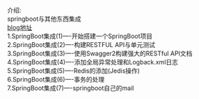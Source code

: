 介绍:<br/>
springboot与其他东西集成<br/>
<a href="http://kyrene.me">blog地址</a><br/>
1.SpringBoot集成(1)—-开始搭建一个SpringBoot项目<br/>
2.SpringBoot集成(2)—-构建RESTFUL API与单元测试<br/>
3.SpringBoot集成(3)—-使用Swagger2构建强大的RESTful API文档<br/>
4.SpringBoot集成(4)—-添加全局异常处理和Logback.xml日志<br/>
5.SpringBoot集成(5)—-Redis的添加(Jedis操作)<br/>
6.SpringBoot集成(6)—-事务的处理<br/>
7.SpringBoot集成(7)—-springboot自己的mail<br/>